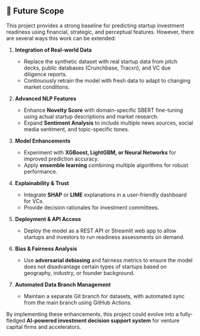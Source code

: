 ## 🔮 Future Scope

This project provides a strong baseline for predicting startup investment readiness using financial, strategic, and perceptual features. However, there are several ways this work can be extended:

1. **Integration of Real-world Data**
   - Replace the synthetic dataset with real startup data from pitch decks, public databases (Crunchbase, Tracxn), and VC due diligence reports.
   - Continuously retrain the model with fresh data to adapt to changing market conditions.

2. **Advanced NLP Features**
   - Enhance **Novelty Score** with domain-specific SBERT fine-tuning using actual startup descriptions and market research.
   - Expand **Sentiment Analysis** to include multiple news sources, social media sentiment, and topic-specific tones.

3. **Model Enhancements**
   - Experiment with **XGBoost, LightGBM, or Neural Networks** for improved prediction accuracy.
   - Apply **ensemble learning** combining multiple algorithms for robust performance.

4. **Explainability & Trust**
   - Integrate **SHAP** or **LIME** explanations in a user-friendly dashboard for VCs.
   - Provide decision rationales for investment committees.

5. **Deployment & API Access**
   - Deploy the model as a REST API or Streamlit web app to allow startups and investors to run readiness assessments on demand.

6. **Bias & Fairness Analysis**
   - Use **adversarial debiasing** and fairness metrics to ensure the model does not disadvantage certain types of startups based on geography, industry, or founder background.

7. **Automated Data Branch Management**
   - Maintain a separate Git branch for datasets, with automated sync from the main branch using GitHub Actions.

By implementing these enhancements, this project could evolve into a fully-fledged **AI-powered investment decision support system** for venture capital firms and accelerators.

